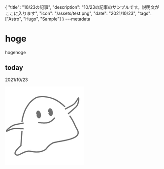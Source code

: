 {
  "title": "10/23の記事",
  "description": "10/23の記事のサンプルです。説明文がここに入ります",
  "icon": "/assets/test.png",
  "date": "2021/10/23",
  "tags": ["Astro", "Hugo", "Sample"]
}
---metadata

# hoge
hogehoge

## today
2021/10/23

![img](/assets/test.png)